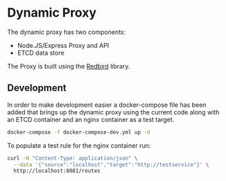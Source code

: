 # Dynamic Proxy

The dynamic proxy has two components:

* Node.JS/Express Proxy and API
* ETCD data store

The Proxy is built using the [Redbird](https://github.com/OptimalBits/redbird) library.

## Development

In order to make development easier a docker-compose file has been added that brings up
the dynamic proxy using the current code along with an ETCD container and an nginx
container as a test target.

```bash
docker-compose -f docker-compose-dev.yml up -d
```

To populate a test rule for the nginx container run:

```bash
curl -H "Content-Type: application/json" \
  --data '{"source":"localhost","target":"http://testservice"}' \
  http://localhost:8081/routes
```
